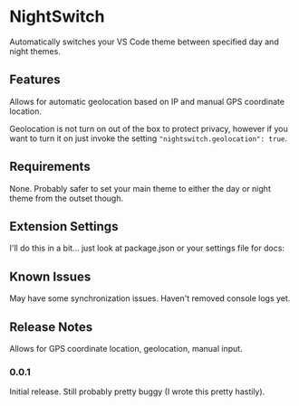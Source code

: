# NightSwitch

Automatically switches your VS Code theme between specified day and night themes.

## Features

Allows for automatic geolocation based on IP and manual GPS coordinate location.

Geolocation is not turn on out of the box to protect privacy, however if you want to turn it on just invoke the setting `"nightswitch.geolocation": true`.

## Requirements

None. Probably safer to set your main theme to either the day or night theme from the outset though.

## Extension Settings

I'll do this in a bit... just look at package.json or your settings file for docs:

## Known Issues

May have some synchronization issues. Haven't removed console logs yet.

## Release Notes

Allows for GPS coordinate location, geolocation, manual input.

### 0.0.1

Initial release. Still probably pretty buggy (I wrote this pretty hastily).
